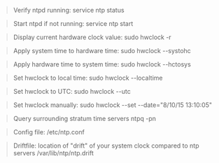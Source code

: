 > Verify ntpd running:
service ntp status

> Start ntpd if not running:
service ntp start

> Display current hardware clock value:
sudo hwclock -r

> Apply system time to hardware time:
sudo hwclock --systohc

> Apply hardware time to system time:
sudo hwclock --hctosys

> Set hwclock to local time:
sudo hwclock --localtime

> Set hwclock to UTC:
sudo hwclock --utc

> Set hwclock manually:
sudo hwclock --set --date="8/10/15 13:10:05"

> Query surrounding stratum time servers
ntpq -pn

> Config file:
/etc/ntp.conf

> Driftfile:
location of "drift" of your system clock compared to ntp servers
/var/lib/ntp/ntp.drift
